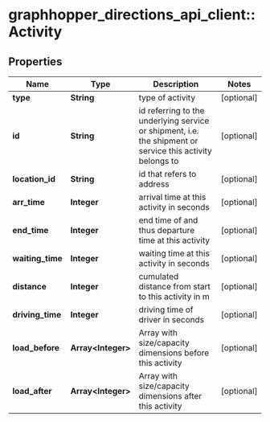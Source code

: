 # graphhopper_directions_api_client::Activity

## Properties
Name | Type | Description | Notes
------------ | ------------- | ------------- | -------------
**type** | **String** | type of activity | [optional] 
**id** | **String** | id referring to the underlying service or shipment, i.e. the shipment or service this activity belongs to | [optional] 
**location_id** | **String** | id that refers to address | [optional] 
**arr_time** | **Integer** | arrival time at this activity in seconds | [optional] 
**end_time** | **Integer** | end time of and thus departure time at this activity | [optional] 
**waiting_time** | **Integer** | waiting time at this activity in seconds | [optional] 
**distance** | **Integer** | cumulated distance from start to this activity in m | [optional] 
**driving_time** | **Integer** | driving time of driver in seconds | [optional] 
**load_before** | **Array&lt;Integer&gt;** | Array with size/capacity dimensions before this activity | [optional] 
**load_after** | **Array&lt;Integer&gt;** | Array with size/capacity dimensions after this activity | [optional] 


